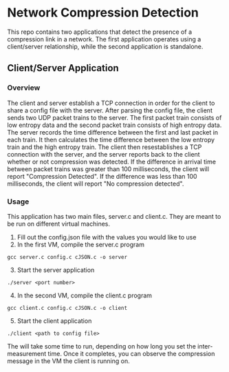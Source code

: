 # Network Compression Detection
This repo contains two applications that detect the presence of a compression link in a network. The first application operates using a client/server relationship,
while the second application is standalone. 

## Client/Server Application
### Overview
The client and server establish a TCP connection in order for the client to share a config file with the server. After parsing the config file,
the client sends two UDP packet trains to the server. The first packet train consists of low entropy data and the second packet train consists of high
entropy data. The server records the time difference between the first and last packet in each train. It then calculates the time difference between
the low entropy train and the high entropy train. The client then resestablishes a TCP connection with the server, and the server reports back to the client 
whether or not compression was detected. If the difference in arrival time between packet trains was greater than 100 milliseconds, the client will report 
"Compression Detected". If the difference was less than 100 milliseconds, the client will report "No compression detected".

### Usage
This application has two main files, server.c and client.c. They are meant to be run on different virtual machines. 

1. Fill out the config.json file with the values you would like to use
2. In the first VM, compile the server.c program
```
gcc server.c config.c cJSON.c -o server
```
3. Start the server application
```
./server <port number>
```
4. In the second VM, compile the client.c program
```
gcc client.c config.c cJSON.c -o client
```
5. Start the client application
```
./client <path to config file>
```

The will take some time to run, depending on how long you set the inter-measurement time. Once it completes,
you can observe the compression message in the VM the client is running on. 